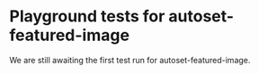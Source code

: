 # Playground tests for autoset-featured-image
We are still awaiting the first test run for autoset-featured-image.
